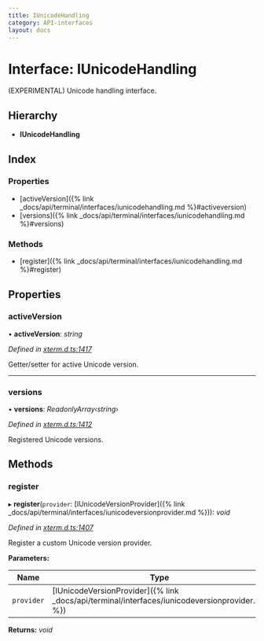 ```yaml
---
title: IUnicodeHandling
category: API-interfaces
layout: docs
---
```



# Interface: IUnicodeHandling

(EXPERIMENTAL) Unicode handling interface.

## Hierarchy

* **IUnicodeHandling**

## Index

### Properties

* [activeVersion]({% link _docs/api/terminal/interfaces/iunicodehandling.md %}#activeversion)
* [versions]({% link _docs/api/terminal/interfaces/iunicodehandling.md %}#versions)

### Methods

* [register]({% link _docs/api/terminal/interfaces/iunicodehandling.md %}#register)

## Properties

###  activeVersion

• **activeVersion**: *string*

*Defined in [xterm.d.ts:1417](https://github.com/xtermjs/xterm.js/blob/4.4.0/typings/xterm.d.ts#L1417)*

Getter/setter for active Unicode version.

___

###  versions

• **versions**: *ReadonlyArray‹string›*

*Defined in [xterm.d.ts:1412](https://github.com/xtermjs/xterm.js/blob/4.4.0/typings/xterm.d.ts#L1412)*

Registered Unicode versions.

## Methods

###  register

▸ **register**(`provider`: [IUnicodeVersionProvider]({% link _docs/api/terminal/interfaces/iunicodeversionprovider.md %})): *void*

*Defined in [xterm.d.ts:1407](https://github.com/xtermjs/xterm.js/blob/4.4.0/typings/xterm.d.ts#L1407)*

Register a custom Unicode version provider.

**Parameters:**

Name | Type |
------ | ------ |
`provider` | [IUnicodeVersionProvider]({% link _docs/api/terminal/interfaces/iunicodeversionprovider.md %}) |

**Returns:** *void*
